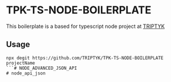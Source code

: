 # TPK-TS-NODE-BOILERPLATE

This boilerplate is a based for typescript node project at [TRIPTYK](https://www.triptyk.eu)

## Usage
````
npx degit https://github.com/TRIPTYK/TPK-TS-NODE-BOILERPLATE projectName
```# NODE_ADVANCED_JSON_API
# node_api_json
